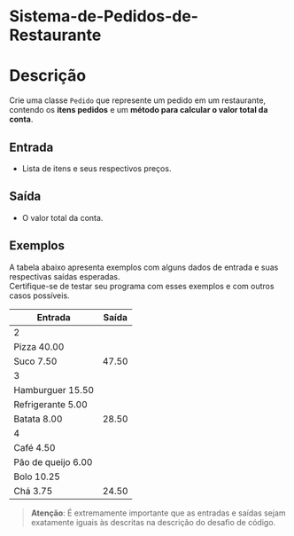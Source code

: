# Sistema-de-Pedidos-de-Restaurante

# Descrição

Crie uma classe `Pedido` que represente um pedido em um restaurante, contendo os **itens pedidos** e um **método para calcular o valor total da conta**.

## Entrada

- Lista de itens e seus respectivos preços.

## Saída

- O valor total da conta.

## Exemplos

A tabela abaixo apresenta exemplos com alguns dados de entrada e suas respectivas saídas esperadas.  
Certifique-se de testar seu programa com esses exemplos e com outros casos possíveis.

| Entrada                             | Saída  |
|-------------------------------------|--------|
| 2                                   |        |
| Pizza 40.00                         |        |
| Suco 7.50                           | 47.50  |
| 3                                   |        |
| Hamburguer 15.50                    |        |
| Refrigerante 5.00                   |        |
| Batata 8.00                         | 28.50  |
| 4                                   |        |
| Café 4.50                           |        |
| Pão de queijo 6.00                  |        |
| Bolo 10.25                          |        |
| Chá 3.75                            | 24.50  |

> **Atenção**: É extremamente importante que as entradas e saídas sejam exatamente iguais às descritas na descrição do desafio de código.
